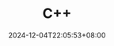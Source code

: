 ---
title: C++
date: 2024-12-04T22:05:53+08:00
lastmod: 2024-12-04T22:42:44+08:00
slug: categories/C++
---